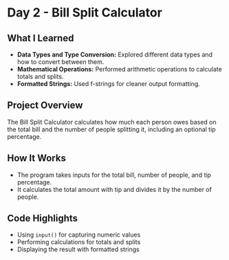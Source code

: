# Day 2 - Bill Split Calculator

## What I Learned
- **Data Types and Type Conversion:** Explored different data types and how to convert between them.
- **Mathematical Operations:** Performed arithmetic operations to calculate totals and splits.
- **Formatted Strings:** Used f-strings for cleaner output formatting.

## Project Overview
The Bill Split Calculator calculates how much each person owes based on the total bill and the number of people splitting it, including an optional tip percentage.

## How It Works
- The program takes inputs for the total bill, number of people, and tip percentage.
- It calculates the total amount with tip and divides it by the number of people.

## Code Highlights
- Using `input()` for capturing numeric values
- Performing calculations for totals and splits
- Displaying the result with formatted strings
